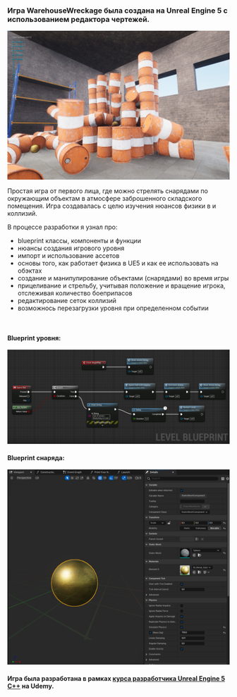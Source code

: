 ### Игра WarehouseWreckage была создана на Unreal Engine 5 с использованием редактора чертежей.

<img src="https://github.com/Romandre/WarehouseWreckage_UE5/blob/103c5d8d01d7278a0adbb439f05e27752e71299c/Images/WarehouseWrackage.png" width="900">

Простая игра от первого лица, где можно стрелять снарядами по окружающим объектам в атмосфере заброшенного складского помещения. Игра создавалась с целю изучения нюансов физики в и коллизий.

В процессе разработки я узнал про:

- blueprint классы, компоненты и функции
- нюансы создания игрового уровня 
- импорт и использование ассетов 
- основы того, как работает физика в UE5 и как ее использовать на обэктах
- создание и манипулирование объектами (снарядами) во время игры
- прицеливание и стрельбу, учитывая положение и вращение игрока, отслеживая количество боеприпасов
- редактирование сеток коллизий
- возможнось перезагрузки уровня при определенном событии
<br />

#### Blueprint уровня:
<img src="https://github.com/Romandre/WarehouseWreckage_UE5/blob/103c5d8d01d7278a0adbb439f05e27752e71299c/Images/Level_BP.png?raw=true" width="900">

#### Blueprint снаряда:
<img src="https://github.com/Romandre/WarehouseWreckage_UE5/blob/103c5d8d01d7278a0adbb439f05e27752e71299c/Images/Projectile_BP.png" width="900">
<br />

#### Игра была разработана в рамках [курса разработчика Unreal Engine 5 C++](https://www.udemy.com/course/unrealcourse/) на Udemy.
